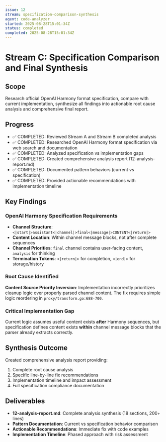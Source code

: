 ```yaml
---
issue: 12
stream: specification-comparison-synthesis
agent: code-analyzer
started: 2025-08-28T15:01:34Z
status: completed
completed: 2025-08-28T15:01:34Z
---
```


# Stream C: Specification Comparison and Final Synthesis

## Scope
Research official OpenAI Harmony format specification, compare with current implementation, synthesize all findings into actionable root cause analysis and comprehensive final report.

## Progress
- ✅ COMPLETED: Reviewed Stream A and Stream B completed analysis
- ✅ COMPLETED: Researched OpenAI Harmony format specification via web search and documentation
- ✅ COMPLETED: Analyzed specification vs implementation gaps
- ✅ COMPLETED: Created comprehensive analysis report (12-analysis-report.md)
- ✅ COMPLETED: Documented pattern behaviors (current vs specification)
- ✅ COMPLETED: Provided actionable recommendations with implementation timeline

## Key Findings

### OpenAI Harmony Specification Requirements
- **Channel Structure**: `<|start|>assistant<|channel|>final<|message|>CONTENT<|return|>`
- **Content Location**: Within channel message blocks, not after complete sequences
- **Channel Priorities**: `final` channel contains user-facing content, `analysis` for thinking
- **Termination Tokens**: `<|return|>` for completion, `<|end|>` for storage/history

### Root Cause Identified
**Content Source Priority Inversion**: Implementation incorrectly prioritizes cleanup logic over properly parsed channel content. The fix requires simple logic reordering in `proxy/transform.go:688-700`.

### Critical Implementation Gap
Current logic assumes useful content exists **after** Harmony sequences, but specification defines content exists **within** channel message blocks that the parser already extracts correctly.

## Synthesis Outcome
Created comprehensive analysis report providing:
1. Complete root cause analysis
2. Specific line-by-line fix recommendations
3. Implementation timeline and impact assessment
4. Full specification compliance documentation

## Deliverables
- **12-analysis-report.md**: Complete analysis synthesis (18 sections, 200+ lines)
- **Pattern Documentation**: Current vs specification behavior comparison
- **Actionable Recommendations**: Immediate fix with code examples
- **Implementation Timeline**: Phased approach with risk assessment